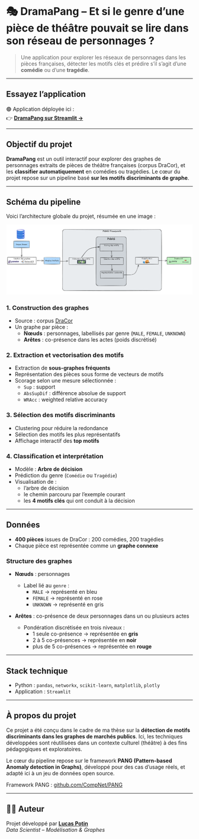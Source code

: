 # 🎭 DramaPang – Et si le genre d’une pièce de théâtre pouvait se lire dans son réseau de personnages ?

> Une application pour explorer les réseaux de personnages dans les pièces françaises, détecter les motifs clés et prédire s’il s’agit d’une **comédie** ou d’une **tragédie**.

---

## Essayez l’application

🟢 Application déployée ici :  
👉 **[DramaPang sur Streamlit →](https://dramapang.streamlit.app/)**  

---

## Objectif du projet

**DramaPang** est un outil interactif pour explorer des graphes de personnages extraits de pièces de théâtre françaises (corpus DraCor), et les **classifier automatiquement** en comédies ou tragédies.  Le cœur du projet repose sur un pipeline basé **sur les motifs discriminants de graphe**. 

---

##  Schéma du pipeline

Voici l’architecture globale du projet, résumée en une image :

![DramaPang Pipeline](Schema_DramaPang.png)

### 1. Construction des graphes

- Source : corpus [DraCor](https://dracor.org/)
- Un graphe par pièce :
  - **Nœuds** : personnages, labellisés par genre (`MALE`, `FEMALE`, `UNKNOWN`)
  - **Arêtes** : co-présence dans les actes (poids discrétisé)

### 2. Extraction et vectorisation des motifs

- Extraction de **sous-graphes fréquents**
- Représentation des pièces sous forme de vecteurs de motifs
- Scorage selon une mesure sélectionnée :
  - `Sup` : support
  - `AbsSupDif` : différence absolue de support
  - `WRAcc` : weighted relative accuracy

### 3. Sélection des motifs discriminants

- Clustering pour réduire la redondance
- Sélection des motifs les plus représentatifs
- Affichage interactif des **top motifs**

### 4. Classification et interprétation

- Modèle : **Arbre de décision**
- Prédiction du genre (`Comédie` ou `Tragédie`)
- Visualisation de :
  - l’arbre de décision
  - le chemin parcouru par l’exemple courant
  - les **4 motifs clés** qui ont conduit à la décision

---

## Données

- **400 pièces** issues de DraCor : 200 comédies, 200 tragédies  
- Chaque pièce est représentée comme un **graphe connexe**

### Structure des graphes

- **Nœuds** : personnages
  - Label lié au `genre` :
    - `MALE` → représenté en bleu
    - `FEMALE` → représenté en rose
    - `UNKNOWN` → représenté en gris

- **Arêtes** : co-présence de deux personnages dans un ou plusieurs actes
  - Pondération discrétisée en trois niveaux :
    - 1 seule co-présence → représentée en **gris**
    - 2 à 5 co-présences → représentée en **noir**
    - plus de 5 co-présences → représentée en **rouge**

---

## Stack technique

- Python : `pandas`, `networkx`, `scikit-learn`, `matplotlib`, `plotly`
- Application : `Streamlit`

---

## À propos du projet

Ce projet a été conçu dans le cadre de ma thèse sur la **détection de motifs discriminants dans les graphes de marchés publics**. Ici, les techniques développées sont réutilisées dans un contexte culturel (théâtre) à des fins pédagogiques et exploratoires.

Le cœur du pipeline repose sur le framework **PANG (Pattern-based Anomaly detection in Graphs)**, développé pour des cas d’usage réels, et adapté ici à un jeu de données open source.

Framework PANG : [github.com/CompNet/PANG](https://github.com/CompNet/PANG)  

---

## 👨‍💻 Auteur

Projet développé par **[Lucas Potin](https://lucaspotin98.github.io/)**  
*Data Scientist – Modélisation & Graphes*
